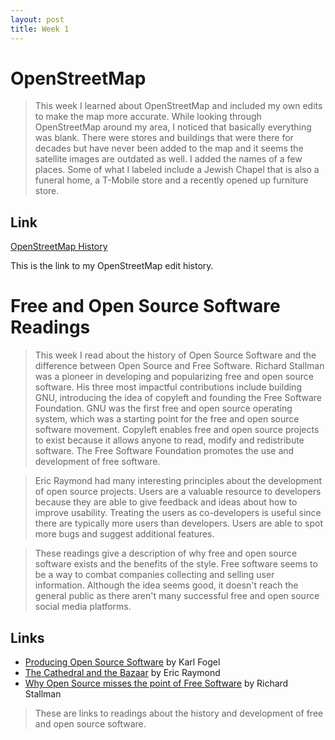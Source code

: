 ```yaml
---
layout: post
title: Week 1
---
```


# OpenStreetMap
 > This week I learned about OpenStreetMap and included my own edits to make the map more accurate. While looking
 > through OpenStreetMap around my area, I noticed that basically everything was blank. There were stores and buildings
 > that were there for decades but have never been added to the map and it seems the satellite images are outdated
 > as well. I added the names of a few places. Some of what I labeled include a Jewish Chapel that is also a funeral home,
 > a T-Mobile store and a recently opened up furniture store. 
  
## Link
  [OpenStreetMap History](https://www.openstreetmap.org/user/Jimmyzs/history)
   
  This is the link to my OpenStreetMap edit history.
  
# Free and Open Source Software Readings
 > This week I read about the history of Open Source Software and the difference between Open Source and Free Software.
 > Richard Stallman was a pioneer in developing and popularizing free and open source software. His three most impactful
 > contributions include building GNU, introducing the idea of copyleft and founding the Free Software Foundation.
 > GNU was the first free and open source operating system, which was a starting point for the free and open source
 > software movement. Copyleft enables free and open source projects to exist because it allows anyone to read, modify
 > and redistribute software. The Free Software Foundation promotes the use and development of free software.
 
 > Eric Raymond had many interesting principles about the development of open source projects. Users are a valuable
 > resource to developers because they are able to give feedback and ideas about how to improve usability.
 > Treating the users as co-developers is useful since there are typically more users than developers. Users are
 > able to spot more bugs and suggest additional features.
 
 > These readings give a description of why free and open source software exists and the benefits of the style.
 > Free software seems to be a way to combat companies collecting and selling user information. Although the idea
 > seems good, it doesn't reach the general public as there aren't many successful free and open source
 > social media platforms.
  
## Links
 * [Producing Open Source Software](https://producingoss.com/) by Karl Fogel
 * [The Cathedral and the Bazaar](http://www.catb.org/~esr/writings/cathedral-bazaar/cathedral-bazaar/index.html) by Eric Raymond
 * [Why Open Source misses the point of Free Software](https://www.gnu.org/philosophy/open-source-misses-the-point.html) by Richard Stallman
  
 > These are links to readings about the history and development of free and open source software.
